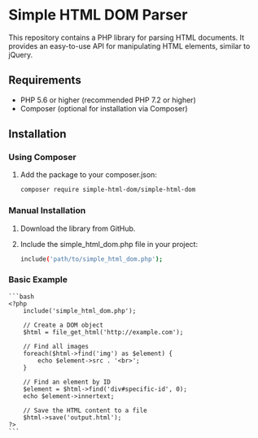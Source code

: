 # Simple HTML DOM Parser

This repository contains a PHP library for parsing HTML documents. It provides an easy-to-use API for manipulating HTML elements, similar to jQuery.

## Requirements

- PHP 5.6 or higher (recommended PHP 7.2 or higher)
- Composer (optional for installation via Composer)

## Installation

### Using Composer

1. Add the package to your composer.json:
    ```bash
    composer require simple-html-dom/simple-html-dom
    ```
### Manual Installation

1. Download the library from GitHub.

2. Include the simple_html_dom.php file in your project:

    ```bash
    include('path/to/simple_html_dom.php');
    ```

### Basic Example

    ```bash
    <?php
		include('simple_html_dom.php');

		// Create a DOM object
		$html = file_get_html('http://example.com');

		// Find all images
		foreach($html->find('img') as $element) {
			echo $element->src . '<br>';
		}

		// Find an element by ID
		$element = $html->find('div#specific-id', 0);
		echo $element->innertext;

		// Save the HTML content to a file
		$html->save('output.html');
	?>
    ```
 
